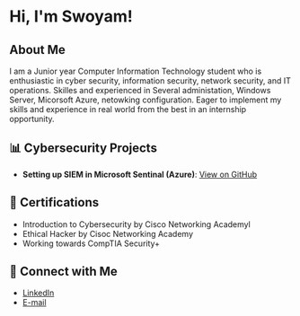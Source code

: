 <h1>Hi, I'm Swoyam!</h1>
<h2>About Me</h2>
<p>I am a Junior year Computer Information Technology student who is enthusiastic in cyber security, information security, network security, and IT operations. Skilles and experienced in Several administation, Windows Server, Micorsoft Azure, netowking configuration. Eager to implement my skills and experience in real world from the best in an internship opportunity.</p>

<h2>📊 Cybersecurity Projects</h2>
<ul>
  <li><b>Setting up SIEM in Microsoft Sentinal (Azure)</b>: <a href="https://github.com/cybersuhan/AzureSIEMLab">View on GitHub</a></li>
</ul>



<h2>🏅 Certifications</h2>
<ul>
  <li>Introduction to Cybersecurity by Cisco Networking Academyl</li>
  <li>Ethical Hacker by Cisoc Networking Academy </li>
  <li>Working towards CompTIA Security+</li>
</ul>

<h2>🤝 Connect with Me</h2>
<ul>
  <li><a href="https://www.linkedin.com/in/swoyam-bista/">LinkedIn</a></li>
  <li><a href="mailto:swoyam.bista4321@gmail.com">E-mail</a></li>
</ul>

